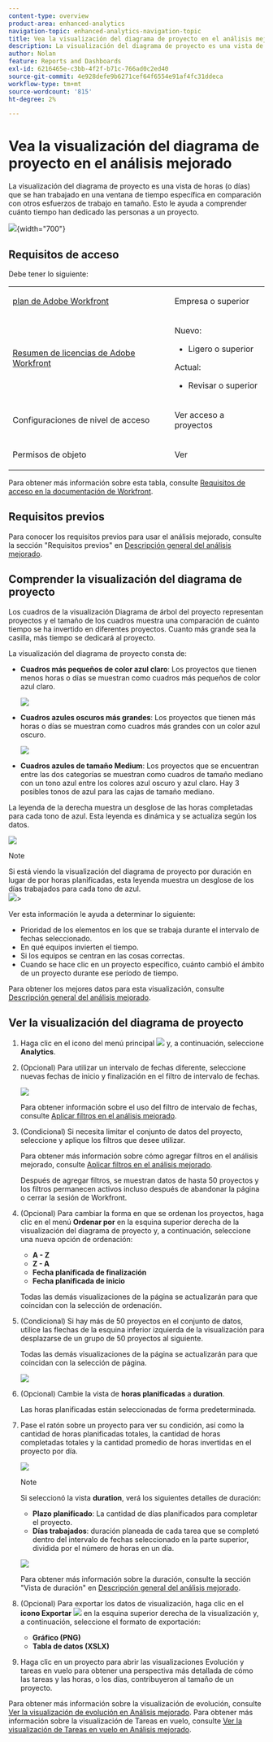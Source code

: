 ```yaml
---
content-type: overview
product-area: enhanced-analytics
navigation-topic: enhanced-analytics-navigation-topic
title: Vea la visualización del diagrama de proyecto en el análisis mejorado
description: La visualización del diagrama de proyecto es una vista de horas (o días) que se han trabajado en una ventana de tiempo específica en comparación con otros esfuerzos de trabajo en tamaño. Esto le ayuda a comprender cuánto tiempo han dedicado las personas a un proyecto.
author: Nolan
feature: Reports and Dashboards
exl-id: 6216465e-c3bb-4f2f-b71c-766ad0c2ed40
source-git-commit: 4e928defe9b6271cef64f6554e91af4fc31ddeca
workflow-type: tm+mt
source-wordcount: '815'
ht-degree: 2%

---
```


# Vea la visualización del diagrama de proyecto en el análisis mejorado

<!-- Audited: 12/2023 -->

La visualización del diagrama de proyecto es una vista de horas (o días) que se han trabajado en una ventana de tiempo específica en comparación con otros esfuerzos de trabajo en tamaño. Esto le ayuda a comprender cuánto tiempo han dedicado las personas a un proyecto.

![](assets/project-treemap-350x126.png){width="700"}

## Requisitos de acceso

Debe tener lo siguiente:

<table style="table-layout:auto"> 
 <col> 
 <col> 
 <tbody> 
  <tr> 
   <td role="rowheader"><a href="https://www.workfront.com/plans" target="_blank">plan de Adobe Workfront</a></td> 
   <td> <p>Empresa o superior</p> </td> 
  </tr> 
  <tr> 
   <td role="rowheader"><a href="../administration-and-setup/add-users/access-levels-and-object-permissions/wf-licenses.md" class="MCXref xref">Resumen de licencias de Adobe Workfront</a></td> 
   <td>   <p>Nuevo:</p> 
   <ul><li>Ligero o superior</li></ul>
   <p>Actual:</p>
   <ul><li>Revisar o superior</li></ul>
 </td> 
  </tr> 
  <tr> 
   <td role="rowheader">Configuraciones de nivel de acceso</td> 
   <td> <p>Ver acceso a proyectos</p> <!--<p>Note: If you still don't have access, ask your Workfront administrator if they set additional restrictions in your access level.<br>For information on how a Workfront administrator can change your access level, see <a href="../administration-and-setup/add-users/configure-and-grant-access/create-modify-access-levels.md" class="MCXref xref">Create or modify custom access levels</a>.</p>--> </td> 
  </tr> 
  <tr> 
   <td role="rowheader">Permisos de objeto</td> 
   <td> <p>Ver</p> <!--<p>For information on requesting additional access, see <a href="../workfront-basics/grant-and-request-access-to-objects/request-access.md" class="MCXref xref">Request access to objects </a>.</p>--> </td> 
  </tr> 
 </tbody> 
</table>

Para obtener más información sobre esta tabla, consulte [Requisitos de acceso en la documentación de Workfront](/help/quicksilver/administration-and-setup/add-users/access-levels-and-object-permissions/access-level-requirements-in-documentation.md).

## Requisitos previos

Para conocer los requisitos previos para usar el análisis mejorado, consulte la sección &quot;Requisitos previos&quot; en [Descripción general del análisis mejorado](../enhanced-analytics/enhanced-analytics-overview.md).

## Comprender la visualización del diagrama de proyecto

Los cuadros de la visualización Diagrama de árbol del proyecto representan proyectos y el tamaño de los cuadros muestra una comparación de cuánto tiempo se ha invertido en diferentes proyectos. Cuanto más grande sea la casilla, más tiempo se dedicará al proyecto.

La visualización del diagrama de proyecto consta de:

* **Cuadros más pequeños de color azul claro**: Los proyectos que tienen menos horas o días se muestran como cuadros más pequeños de color azul claro.

  ![](assets/project-treemap-smaller-box.png)

* **Cuadros azules oscuros más grandes**: Los proyectos que tienen más horas o días se muestran como cuadros más grandes con un color azul oscuro.

  ![](assets/project-treemap-larger-box-350x205.png)

* **Cuadros azules de tamaño Medium**: Los proyectos que se encuentran entre las dos categorías se muestran como cuadros de tamaño mediano con un tono azul entre los colores azul oscuro y azul claro. Hay 3 posibles tonos de azul para las cajas de tamaño mediano.

La leyenda de la derecha muestra un desglose de las horas completadas para cada tono de azul. Esta leyenda es dinámica y se actualiza según los datos.

![](assets/project-treemap-hours-completed.png)

>[!NOTE]
>
>Si está viendo la visualización del diagrama de proyecto por duración en lugar de por horas planificadas, esta leyenda muestra un desglose de los días trabajados para cada tono de azul.\
>![](assets/project-treemap-days-worked.png)>

Ver esta información le ayuda a determinar lo siguiente:

* Prioridad de los elementos en los que se trabaja durante el intervalo de fechas seleccionado.
* En qué equipos invierten el tiempo.
* Si los equipos se centran en las cosas correctas.
* Cuando se hace clic en un proyecto específico, cuánto cambió el ámbito de un proyecto durante ese período de tiempo.

Para obtener los mejores datos para esta visualización, consulte [Descripción general del análisis mejorado](../enhanced-analytics/enhanced-analytics-overview.md).

## Ver la visualización del diagrama de proyecto

1. Haga clic en el icono del menú principal ![](assets/main-menu-icon-16x12.png) y, a continuación, seleccione **Analytics**.
1. (Opcional) Para utilizar un intervalo de fechas diferente, seleccione nuevas fechas de inicio y finalización en el filtro de intervalo de fechas.

   ![](assets/filters-select-date-range-350x344.png)

   Para obtener información sobre el uso del filtro de intervalo de fechas, consulte [Aplicar filtros en el análisis mejorado](../enhanced-analytics/use-enhanced-analytics-filters.md).

1. (Condicional) Si necesita limitar el conjunto de datos del proyecto, seleccione y aplique los filtros que desee utilizar.

   Para obtener más información sobre cómo agregar filtros en el análisis mejorado, consulte [Aplicar filtros en el análisis mejorado](../enhanced-analytics/use-enhanced-analytics-filters.md).

   Después de agregar filtros, se muestran datos de hasta 50 proyectos y los filtros permanecen activos incluso después de abandonar la página o cerrar la sesión de Workfront.

1. (Opcional) Para cambiar la forma en que se ordenan los proyectos, haga clic en el menú **Ordenar por** en la esquina superior derecha de la visualización del diagrama de proyecto y, a continuación, seleccione una nueva opción de ordenación:

   * **A - Z**
   * **Z - A**
   * **Fecha planificada de finalización**
   * **Fecha planificada de inicio**

   Todas las demás visualizaciones de la página se actualizarán para que coincidan con la selección de ordenación.

1. (Condicional) Si hay más de 50 proyectos en el conjunto de datos, utilice las flechas de la esquina inferior izquierda de la visualización para desplazarse de un grupo de 50 proyectos al siguiente.

   Todas las demás visualizaciones de la página se actualizarán para que coincidan con la selección de página.

   ![](assets/pagination-350x118.png)

1. (Opcional) Cambie la vista de **horas planificadas** a **duration**.

   Las horas planificadas están seleccionadas de forma predeterminada.

1. Pase el ratón sobre un proyecto para ver su condición, así como la cantidad de horas planificadas totales, la cantidad de horas completadas totales y la cantidad promedio de horas invertidas en el proyecto por día.

   ![](assets/project-treemap-project-details-350x404.png)

   >[!NOTE]
   >
   >Si seleccionó la vista **duration**, verá los siguientes detalles de duración:
   >
   >* **Plazo planificado**: La cantidad de días planificados para completar el proyecto.
   >* **Días trabajados**: duración planeada de cada tarea que se completó dentro del intervalo de fechas seleccionado en la parte superior, dividida por el número de horas en un día.
   >   
   >![](assets/duration-treemap-350x159.png)
   >
   >Para obtener más información sobre la duración, consulte la sección &quot;Vista de duración&quot; en [Descripción general del análisis mejorado](../enhanced-analytics/enhanced-analytics-overview.md).

1. (Opcional) Para exportar los datos de visualización, haga clic en el **icono Exportar** ![](assets/export.png) en la esquina superior derecha de la visualización y, a continuación, seleccione el formato de exportación:

   * **Gráfico (PNG)**
   * **Tabla de datos (XSLX)**

1. Haga clic en un proyecto para abrir las visualizaciones Evolución y tareas en vuelo para obtener una perspectiva más detallada de cómo las tareas y las horas, o los días, contribuyeron al tamaño de un proyecto.

Para obtener más información sobre la visualización de evolución, consulte [Ver la visualización de evolución en Análisis mejorado](../enhanced-analytics/burndown-overview.md). Para obtener más información sobre la visualización de Tareas en vuelo, consulte [Ver la visualización de Tareas en vuelo en Análisis mejorado](../enhanced-analytics/tasks-in-flight-overview.md).

